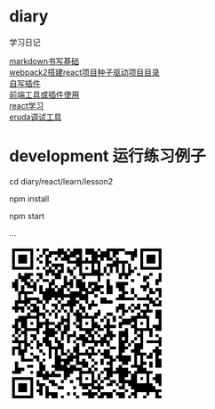 # diary
学习日记  

[markdown书写基础](https://github.com/fengnovo/diary/blob/master/others/basic/css3/markdown%E5%9F%BA%E6%9C%AC%E7%94%A8%E6%B3%95.md)  
[webpack2搭建react项目种子驱动项目目录](https://github.com/fengnovo/diary/tree/master/seedWebpack2)  
[自写插件](https://github.com/fengnovo/diary/tree/master/myPlugins/)  
[前端工具或插件使用](https://github.com/fengnovo/diary/tree/master/others)  
[react学习](https://github.com/fengnovo/diary/tree/master/react)  
[eruda调试工具](https://github.com/fengnovo/diary/tree/master/others/eruda)

# development 运行练习例子

cd diary/react/learn/lesson2

npm install

npm start

...


![](./imgs/1526283458.png)
